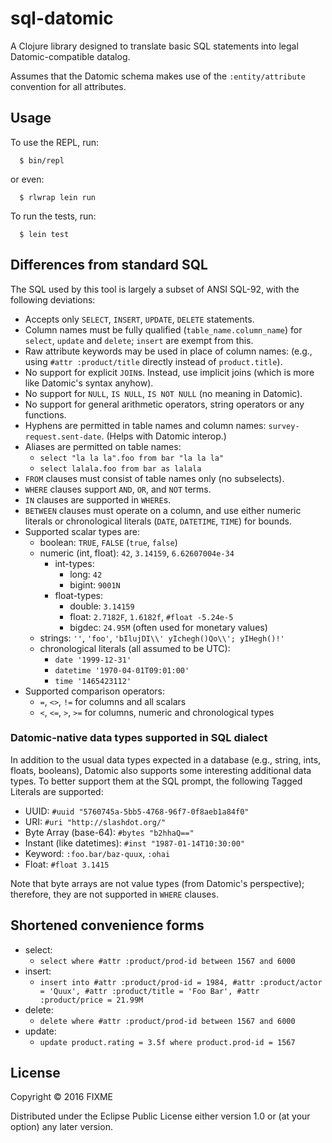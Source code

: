 # sql-datomic

A Clojure library designed to translate basic SQL statements into
legal Datomic-compatible datalog.

Assumes that the Datomic schema makes use of the `:entity/attribute`
convention for all attributes.

## Usage

To use the REPL, run:
```
  $ bin/repl
```
or even:
```
  $ rlwrap lein run
```

To run the tests, run:
```
  $ lein test
```

## Differences from standard SQL

The SQL used by this tool is largely a subset of ANSI SQL-92, with the
following deviations:

- Accepts only `SELECT`, `INSERT`, `UPDATE`, `DELETE` statements.
- Column names must be fully qualified (`table_name.column_name`)
  for `select`, `update` and `delete`; `insert` are exempt from this.
- Raw attribute keywords may be used in place of column names:
    (e.g., using `#attr :product/title` directly instead of
    `product.title`).
- No support for explicit `JOIN`s.  Instead, use implicit joins
  (which is more like Datomic's syntax anyhow).
- No support for `NULL`, `IS NULL`, `IS NOT NULL` (no meaning in Datomic).
- No support for general arithmetic operators, string operators
  or any functions.
- Hyphens are permitted in table names and column names:
  `survey-request.sent-date`.  (Helps with Datomic interop.)
- Aliases are permitted on table names:
    - `select "la la la".foo from bar "la la la"`
    - `select lalala.foo from bar as lalala`
- `FROM` clauses must consist of table names only (no subselects).
- `WHERE` clauses support `AND`, `OR`, and `NOT` terms.
- `IN` clauses are supported in `WHERE`s.
- `BETWEEN` clauses must operate on a column, and use either
  numeric literals or chronological literals (`DATE`, `DATETIME`, `TIME`)
  for bounds.
- Supported scalar types are:
    - boolean: `TRUE`, `FALSE` (`true`, `false`)
    - numeric (int, float): `42`, `3.14159`, `6.62607004e-34`
        - int-types:
            - long: `42`
            - bigint: `9001N`
        - float-types:
            - double: `3.14159`
            - float:  `2.7182F`, `1.6182f`, `#float -5.24e-5`
            - bigdec: `24.95M` (often used for monetary values)
    - strings: `''`, `'foo'`, `'bIlujDI\\' yIchegh()Qo\\'; yIHegh()!'`
    - chronological literals (all assumed to be UTC):
        - `date '1999-12-31'`
        - `datetime '1970-04-01T09:01:00'`
        - `time '1465423112'`
- Supported comparison operators:
    - `=`, `<>`, `!=` for columns and all scalars
    - `<`, `<=`, `>`, `>=` for columns, numeric and chronological types

### Datomic-native data types supported in SQL dialect

In addition to the usual data types expected in a database
(e.g., string, ints, floats, booleans), Datomic also supports some
interesting additional data types.  To better support them at the
SQL prompt, the following Tagged Literals are supported:

- UUID: `#uuid "5760745a-5bb5-4768-96f7-0f8aeb1a84f0"`
- URI: `#uri "http://slashdot.org/"`
- Byte Array (base-64): `#bytes "b2hhaQ=="`
- Instant (like datetimes): `#inst "1987-01-14T10:30:00"`
- Keyword: `:foo.bar/baz-quux`, `:ohai`
- Float: `#float 3.1415`

Note that byte arrays are not value types (from Datomic's perspective);
therefore, they are not supported in `WHERE` clauses.

## Shortened convenience forms

- select:
    - `select where #attr :product/prod-id between 1567 and 6000`
- insert:
    - `insert into
         #attr :product/prod-id = 1984,
         #attr :product/actor = 'Quux',
         #attr :product/title = 'Foo Bar',
         #attr :product/price = 21.99M`
- delete:
    - `delete where #attr :product/prod-id between 1567 and 6000`
- update:
    - `update product.rating = 3.5f where product.prod-id = 1567`

## License

Copyright © 2016 FIXME

Distributed under the Eclipse Public License either version 1.0 or (at
your option) any later version.
